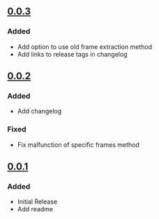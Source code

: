 ## [0.0.3]

### Added

- Add option to use old frame extraction method
- Add links to release tags in changelog

## [0.0.2]

### Added

- Add changelog

### Fixed

- Fix malfunction of specific frames method

## [0.0.1]

### Added

- Initial Release
- Add readme

[0.0.3]: https://github.com/KimSource/video-frame-extractor/releases/tag/v0.0.3
[0.0.2]: https://github.com/KimSource/video-frame-extractor/releases/tag/v0.0.2
[0.0.1]: https://github.com/KimSource/video-frame-extractor/releases/tag/v0.0.1
